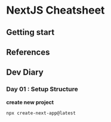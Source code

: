 # NextJS Cheatsheet

## Getting start

## References

## Dev Diary

### Day 01 : Setup Structure

**create new project**

```sh
npx create-next-app@latest
```
